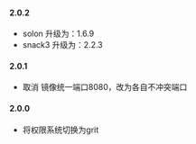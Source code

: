 #### 2.0.2
* solon 升级为：1.6.9
* snack3 升级为：2.2.3

#### 2.0.1
* 取消 镜像统一端口8080，改为各自不冲突端口

#### 2.0.0
* 将权限系统切换为grit